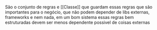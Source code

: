 São o conjunto de regras e [[Classe]] que guardam essas regras que são importantes para o negócio, que não podem depender de libs externas, frameworks e nem nada, em um bom sistema essas regras bem estruturadas devem ser menos dependente possivel de coisas externas